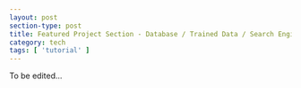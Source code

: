 ```yaml
---
layout: post
section-type: post
title: Featured Project Section - Database / Trained Data / Search Engine
category: tech
tags: [ 'tutorial' ]
---
```


To be edited...